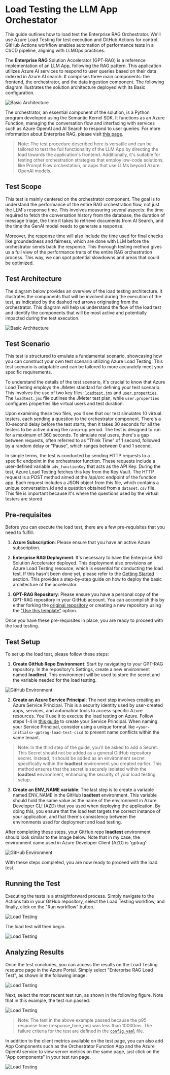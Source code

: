 # Load Testing the LLM App Orchestator

This guide outlines how to load test the Enterprise RAG Orchestrator. We'll use Azure Load Testing for test execution and GitHub Actions for control. GitHub Actions workflow enables automation of performance tests in a CI/CD pipeline, aligning with LLMOps practices.

The **Enterprise RAG** Solution Accelerator (GPT-RAG) is a reference implementation of an LLM App, following the RAG pattern. This application utilizes Azure AI services to respond to user queries based on their data indexed in Azure AI search. It comprises three main components: the frontend, the orchestrator, and the data ingestion component. The following diagram illustrates the solution architecture deployed with its Basic configuration.

![Basic Architecture](../media/perftest-GPT-RAG-Basic.png)

The orchestrator, an essential component of the solution, is a Python program developed using the Semantic Kernel SDK. It functions as an Azure Function, managing the conversation flow and interfacing with services such as Azure OpenAI and AI Search to respond to user queries. For more information about Enterprise RAG, please visit [this page](https://aka.ms/gpt-rag).

> Note: The test procedure described here is versatile and can be tailored to test the full functionality of the LLM App by directing the load towards the application's frontend. Additionally, it's suitable for testing other orchestration strategies that employ low-code solutions, like Prompt Flow orchestation, or apps that use LLMs beyond Azure OpenAI models.

## Test Scope

This test is mainly centered on the orchestrator component. The goal is to understand the performance of the entire RAG orchestration flow, not just the LLM's response time. This involves measuring several aspects: the time required to fetch the conversation history from the database, the duration of message triage, the time it takes to retrieve documents from AI Search, and the time the GenAI model needs to generate a response. 

Moreover, the response time will also include the time used for final checks like groundedness and fairness, which are done with LLM before the orchestrator sends back the response. This thorough testing method gives us a full view of the performance traits of the entire RAG orchestration process. This way, we can spot potential slowdowns and areas that could be optimized.

## Test Architecture

The diagram below provides an overview of the load testing architecture. It illustrates the components that will be involved during the execution of the test, as indicated by the dashed red arrows originating from the orchestrator. This diagram will help us understand the flow of the load test and identify the components that will be most active and potentially impacted during the test execution.

![Basic Architecture](../media/perftest-architecture.png)

## Test Scenario

This test is structured to emulate a fundamental scenario, showcasing how you can construct your own test scenario utilizing Azure Load Testing. This test scenario is adaptable and can be tailored to more accurately meet your specific requirements.

To understand the details of the test scenario, it's crucial to know that Azure Load Testing employs the JMeter standard for defining your test scenario. This involves the use of two key files: [`loadtest.jmx`](../loadtest/loadtest.jmx) and [`user.properties`](../loadtest/user.properties). The `loadtest.jmx` file outlines the JMeter test plan, while `user.properties` configures properties like virtual users and test duration.

Upon examining these two files, you'll see that our test simulates 10 virtual testers, each sending a question to the orchestrator component. There's a 10-second delay before the test starts, then it takes 30 seconds for all the testers to be active during the ramp-up period. The test is designed to run for a maximum of 360 seconds. To simulate real users, there's a gap between requests, often referred to as "Think Time" of 1 second, followed by a random delay or "Pause", which ranges between 0 and 1 second.

In simple terms, the test is conducted by sending HTTP requests to a specific endpoint in the orchestrator function. These requests include a user-defined variable `udv_functionKey` that acts as the API Key. During the test, Azure Load Testing fetches this key from the Key Vault. The HTTP request is a POST method aimed at the /api/orc endpoint of the function app. Each request includes a JSON object from this file, which contains a unique conversation_id and a question obtained from a `dataset.csv` file. This file is important because it's where the questions used by the virtual testers are stored.

## Pre-requisites

Before you can execute the load test, there are a few pre-requisites that you need to fulfill:

1. **Azure Subscription**: Please ensure that you have an active Azure subscription.

2. **Enterprise RAG Deployment**: It's necessary to have the Enterprise RAG Solution Accelerator deployed. This deployment also provisions an Azure Load Testing resource, which is essential for conducting the load test. If this hasn't been done yet, please refer to the [Getting Started](../README.md#getting-started) section. This provides a step-by-step guide on how to deploy the basic architecture of the accelerator.

3. **GPT-RAG Repository**: Please ensure you have a personal copy of the GPT-RAG repository in your GitHub account. You can accomplish this by either forking the [original repository](https://aka.ms/gpt-rag) or creating a new repository using the ["Use this template"](https://github.com/new?template_name=GPT-RAG&template_owner=Azure) option.

Once you have these pre-requisites in place, you are ready to proceed with the load testing.

## Test Setup

To set up the load test, please follow these steps:

1. **Create GitHub Repo Environment**: Start by navigating to your GPT-RAG repository. In the repository's Settings, create a new environment named **loadtest**. This environment will be used to store the secret and the variable needed for the load testing.

![GitHub Environment](../media/perftest-github-environment.png)

2. **Create an Azure Service Principal**: The next step involves creating an Azure Service Principal. This is a security identity used by user-created apps, services, and automation tools to access specific Azure resources. You'll use it to execute the load testing on Azure. Follow steps 1-4 in [this guide](https://github.com/marketplace/actions/azure-load-testing#azure-service-principal-for-rbac) to create your Service Principal. When naming your Service Principal, consider using a unique format like `<your-initials>-gptrag-load-test-cicd` to prevent name conflicts within the same tenant.

> Note: In the third step of the guide, you'll be asked to add a Secret. This Secret should not be added as a general GitHub repository secret. Instead, it should be added as an environment secret specifically within the **loadtest** environment you created earlier. This method ensures that the secret is securely isolated within the **loadtest** environment, enhancing the security of your load testing setup.

3. **Create an ENV_NAME variable**: The last step is to create a variable named ENV_NAME in the GitHub **loadtest** environment. This variable should hold the same value as the name of the environment in Azure Developer CLI (AZD) that you used when deploying the application. By doing this, you ensure that the load test targets the correct instance of your application, and that there's consistency between the environments used for deployment and load testing.

After completing these steps, your GitHub repo **loadtest** environment should look similar to the image below. Note that in my case, the environment name used in Azure Developer Client (AZD) is 'gptrag':

![GitHub Environment](../media/perftest-github-var-secrets.png)

With these steps completed, you are now ready to proceed with the load test.

## Running the Test

Executing the tests is a straightforward process. Simply navigate to the Actions tab in your GitHub repository, select the Load Testing workflow, and finally, click on the "Run workflow" button.

![Load Testing](../media/perftest-starting.png)

The load test will then begin.

![Load Testing](../media/perftest-running.png)

## Analyzing Results

Once the test concludes, you can access the results on the Load Testing resource page in the Azure Portal. Simply select "Enterprise RAG Load Test", as shown in the following image:

![Load Testing](../media/perftest-portal.png)

Next, select the most recent test run, as shown in the following figure. Note that in this example, the test run passed.

![Load Testing](../media/perftest-analysis.png)

> Note: The test in the above example passed because the p95 response time (response_time_ms) was less than 10000ms. The failure criteria for the test are defined in the [`config.yaml`](../loadtest/config.yaml) file.

In addition to the client metrics available on the test page, you can also add App Components such as the Orchestrator Function App and the Azure OpenAI service to view server metrics on the same page, just click on the "App components" in your test run page.

![Load Testing](../media/perftest-app-component.png)